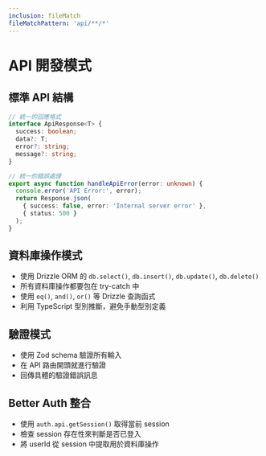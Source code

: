 ```yaml
---
inclusion: fileMatch
fileMatchPattern: 'api/**/*'
---
```


# API 開發模式

## 標準 API 結構
```typescript
// 統一的回應格式
interface ApiResponse<T> {
  success: boolean;
  data?: T;
  error?: string;
  message?: string;
}

// 統一的錯誤處理
export async function handleApiError(error: unknown) {
  console.error('API Error:', error);
  return Response.json(
    { success: false, error: 'Internal server error' },
    { status: 500 }
  );
}
```

## 資料庫操作模式
- 使用 Drizzle ORM 的 `db.select()`, `db.insert()`, `db.update()`, `db.delete()`
- 所有資料庫操作都要包在 try-catch 中
- 使用 `eq()`, `and()`, `or()` 等 Drizzle 查詢函式
- 利用 TypeScript 型別推斷，避免手動型別定義

## 驗證模式
- 使用 Zod schema 驗證所有輸入
- 在 API 路由開頭就進行驗證
- 回傳具體的驗證錯誤訊息

## Better Auth 整合
- 使用 `auth.api.getSession()` 取得當前 session
- 檢查 session 存在性來判斷是否已登入
- 將 userId 從 session 中提取用於資料庫操作